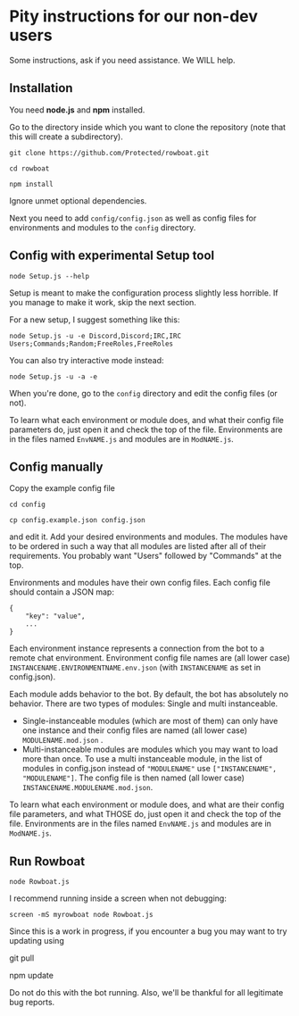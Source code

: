 # Pity instructions for our non-dev users

Some instructions, ask if you need assistance. We WILL help.

## Installation

You need **node.js** and **npm** installed.

Go to the directory inside which you want to clone the repository (note that this will create a subdirectory).
    
    git clone https://github.com/Protected/rowboat.git
    
    cd rowboat
    
    npm install
    
Ignore unmet optional dependencies.
    
Next you need to add `config/config.json` as well as config files for environments and modules to the `config` directory.

## Config with experimental Setup tool

    node Setup.js --help

Setup is meant to make the configuration process slightly less horrible. If you manage to make it work, skip the next section.

For a new setup, I suggest something like this:

    node Setup.js -u -e Discord,Discord;IRC,IRC Users;Commands;Random;FreeRoles,FreeRoles

You can also try interactive mode instead:

    node Setup.js -u -a -e
    
When you're done, go to the `config` directory and edit the config files (or not).

To learn what each environment or module does, and what their config file parameters do, just open it and check the top of the file. Environments are in the files named `EnvNAME.js` and modules are in `ModNAME.js`.

## Config manually

Copy the example config file

    cd config

    cp config.example.json config.json
    
and edit it. Add your desired environments and modules. The modules have to be ordered in such a way that all modules are listed after all of their requirements. You probably want "Users" followed by "Commands" at the top.

Environments and modules have their own config files. Each config file should contain a JSON map:

    {
        "key": "value",
        ...
    }

Each environment instance represents a connection from the bot to a remote chat environment. Environment config file names are (all lower case) `INSTANCENAME.ENVIRONMENTNAME.env.json` (with `INSTANCENAME` as set in config.json).

Each module adds behavior to the bot. By default, the bot has absolutely no behavior. There are two types of modules: Single and multi instanceable.

* Single-instanceable modules (which are most of them) can only have one instance and their config files are named (all lower case) `MODULENAME.mod.json` .
* Multi-instanceable modules are modules which you may want to load more than once. To use a multi instanceable module, in the list of modules in config.json instead of `"MODULENAME"` use `["INSTANCENAME", "MODULENAME"]`. The config file is then named (all lower case) `INSTANCENAME.MODULENAME.mod.json`.

To learn what each environment or module does, and what are their config file parameters, and what THOSE do, just open it and check the top of the file. Environments are in the files named `EnvNAME.js` and modules are in `ModNAME.js`.

## Run Rowboat

    node Rowboat.js
    
I recommend running inside a screen when not debugging:

    screen -mS myrowboat node Rowboat.js

Since this is a work in progress, if you encounter a bug you may want to try updating using

   git pull
   
   npm update
   
Do not do this with the bot running. Also, we'll be thankful for all legitimate bug reports.
